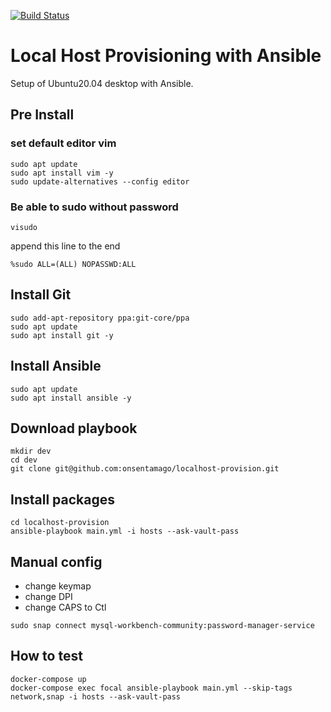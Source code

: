 [![Build Status](https://travis-ci.com/onsentamago/localhost-provision.svg?branch=master)](https://travis-ci.com/onsentamago/localhost-provision)

# Local Host Provisioning with Ansible

Setup of Ubuntu20.04 desktop with Ansible.

## Pre Install

### set default editor vim

```shell script
sudo apt update
sudo apt install vim -y
sudo update-alternatives --config editor
```

### Be able to sudo without password

```shell script
visudo
```
append this line to the end  
```shell script
%sudo ALL=(ALL) NOPASSWD:ALL
```

## Install Git

```shell script
sudo add-apt-repository ppa:git-core/ppa
sudo apt update
sudo apt install git -y
```

## Install Ansible

```shell script
sudo apt update
sudo apt install ansible -y
```

## Download playbook

```shell script
mkdir dev
cd dev
git clone git@github.com:onsentamago/localhost-provision.git
```

## Install packages

```shell script
cd localhost-provision
ansible-playbook main.yml -i hosts --ask-vault-pass
```

## Manual config
- change keymap
- change DPI
- change CAPS to Ctl

```shell
sudo snap connect mysql-workbench-community:password-manager-service
```

## How to test
```shell
docker-compose up
docker-compose exec focal ansible-playbook main.yml --skip-tags network,snap -i hosts --ask-vault-pass
```